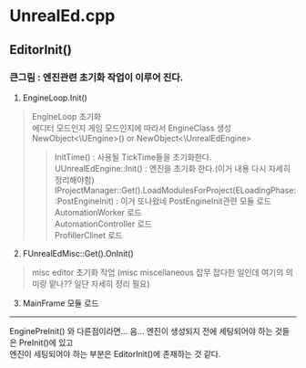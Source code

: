 # UnrealEd.cpp
## EditorInit()
### 큰그림 : 엔진관련 초기화 작업이 이루어 진다.
1. EngineLoop.Init()  
> EngineLoop 초기화  
  에디터 모드인지 게임 모드인지에 따라서 EngineClass 생성  
  NewObject<\UEngine>() or NewObject<\UnrealEdEngine>  
>> InitTime() : 사용될 TickTime들을 초기화한다.  
   UUnrealEdEngine::Init() : 엔진을 초기화 한다.(이거 내용 다시 자세히 정리해야함)  
   IProjectManager::Get().LoadModulesForProject(ELoadingPhase::PostEngineInit) : 이거 또나왔네 PostEngineInit관련 모듈 로드  
   AutomationWorker 로드  
   AutomationController 로드  
   ProfillerClinet 로드  
2. FUnrealEdMisc::Get().OnInit()  
> misc editor 초기화 작업 (misc miscellaneous 잡무 잡다한 일인데 여기의 의미랑 맡나?? 일단 자세히 정리 필요)  
3. MainFrame 모듈 로드

---
EnginePreInit() 와 다른점이라면... 음... 엔진이 생성되지 전에 세팅되어야 하는 것들은 PreInit()에 있고  
엔진이 세팅되어야 하는 부분은 EditorInit()에 존재하는 것 같다.  